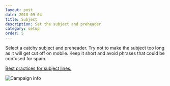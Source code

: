 ```yaml
---
layout: post
date: 2018-09-04
title: Subject
description: Set the subject and preheader
category: setup
order: 5
---
```


Select a catchy subject and preheader. Try not to make the subject too long as it will get cut off on mobile. Keep it short and avoid phrases that could be confused for spam. 

[Best practices for subject lines.](https://mailchimp.com/help/best-practices-for-email-subject-lines/)

![Campaign info]({{site.image_path}}/{{page.category}}/subject.jpg)
